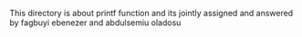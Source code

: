 This directory is about printf function and its jointly assigned and answered by fagbuyi ebenezer and abdulsemiu oladosu

